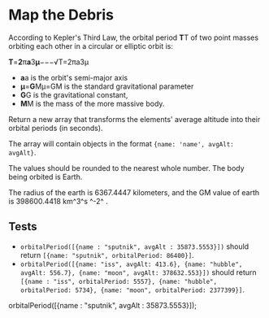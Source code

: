 # Map the Debris

According to Kepler's Third Law, the orbital period **T**T of two point masses orbiting each other in a circular or elliptic orbit is:

**T**=**2**π**a**3**μ**−−−√T=2πa3μ

* **a**a is the orbit's semi-major axis
* **μ**=**G**Mμ=GM is the standard gravitational parameter
* **G**G is the gravitational constant,
* **M**M is the mass of the more massive body.

Return a new array that transforms the elements' average altitude into their orbital periods (in seconds).

The array will contain objects in the format `{name: 'name', avgAlt: avgAlt}`.

The values should be rounded to the nearest whole number. The body being orbited is Earth.

The radius of the earth is 6367.4447 kilometers, and the GM value of earth is 398600.4418 km^3^s ^-2^ .


## Tests

* `orbitalPeriod([{name : "sputnik", avgAlt : 35873.5553}])` should return `[{name: "sputnik", orbitalPeriod: 86400}]`.
* `orbitalPeriod([{name: "iss", avgAlt: 413.6}, {name: "hubble", avgAlt: 556.7}, {name: "moon", avgAlt: 378632.553}])` should return `[{name : "iss", orbitalPeriod: 5557}, {name: "hubble", orbitalPeriod: 5734}, {name: "moon", orbitalPeriod: 2377399}]`.


orbitalPeriod([{name : "sputnik", avgAlt : 35873.5553}]);
